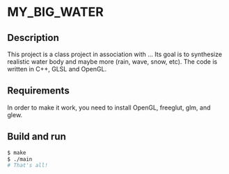 # MY_BIG_WATER

## Description

This project is a class project in association with ... Its goal is to synthesize realistic water body and maybe more (rain, wave, snow, etc). The code is written in C++, GLSL and OpenGL.

## Requirements

In order to make it work, you need to install OpenGL, freeglut, glm, and glew.

## Build and run

```bash
$ make
$ ./main
# That's all!
```
